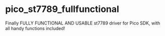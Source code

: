 # pico_st7789_fullfunctional
Finally FULLY FUNCTIONAL AND USABLE st7789 driver for Pico SDK, with all handy functions included!
